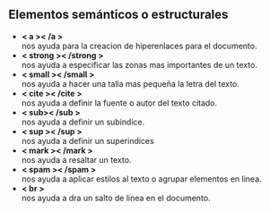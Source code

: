 ## Elementos semánticos o estructurales
* **< a >< /a >**
<br>nos ayuda para la creacion de hiperenlaces para el documento.
* **< strong >< /strong >**
<br>nos ayuda a especificar las zonas mas importantes de un texto.
* **< small >< /small >**
<br>nos ayuda a hacer una talla mas pequeña la letra del texto.
* **< cite >< /cite >**
<br>nos ayuda a definir la fuente o autor del texto citado.
* **< sub>< /sub >**
<br>nos ayuda a definir un subindice.
* **< sup >< /sup >**
<br>nos ayuda a definir un superindices
* **< mark >< /mark >**
<br>nos ayuda a resaltar un texto.
* **< spam >< /spam >**
<br>nos ayuda  a aplicar estilos al texto o agrupar elementos  en linea.
* **< br >**
<br>nos ayuda a dra un salto de linea en el documento.
